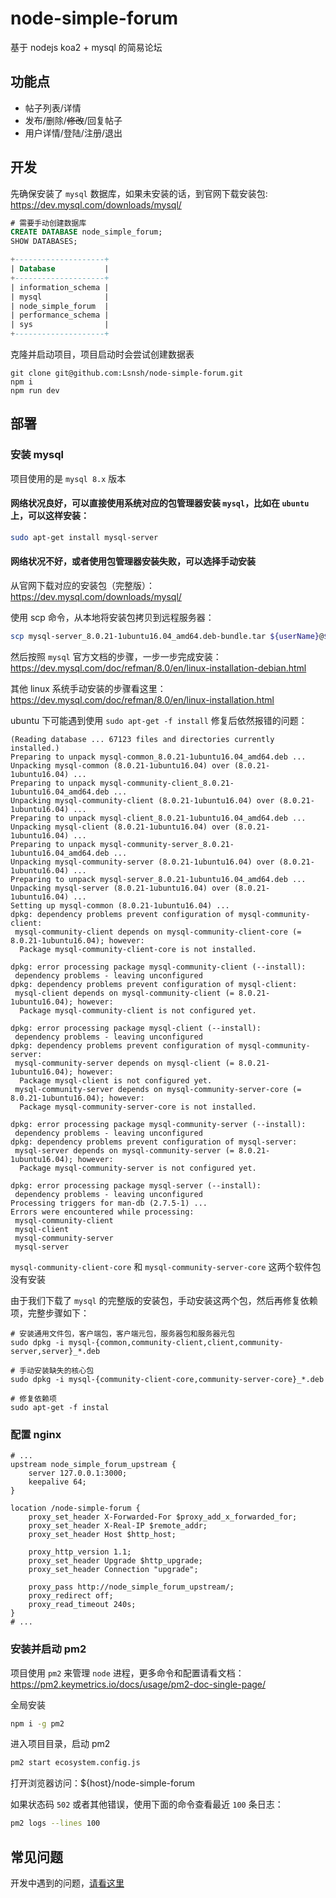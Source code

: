 # node-simple-forum

基于 nodejs koa2 + mysql 的简易论坛

## 功能点

- 帖子列表/详情
- 发布/删除/<del>修改</del>/回复帖子
- 用户详情/登陆/注册/退出

## 开发

先确保安装了 `mysql` 数据库，如果未安装的话，到官网下载安装包: https://dev.mysql.com/downloads/mysql/

```sql
# 需要手动创建数据库
CREATE DATABASE node_simple_forum;
SHOW DATABASES;
```

```sql
+--------------------+
| Database           |
+--------------------+
| information_schema |
| mysql              |
| node_simple_forum  |
| performance_schema |
| sys                |
+--------------------+
```

克隆并启动项目，项目启动时会尝试创建数据表

```
git clone git@github.com:Lsnsh/node-simple-forum.git
npm i
npm run dev
```

## 部署

### 安装 mysql

项目使用的是 `mysql 8.x` 版本

#### 网络状况良好，可以直接使用系统对应的包管理器安装 `mysql`，比如在 `ubuntu` 上，可以这样安装：

```bash
sudo apt-get install mysql-server
```

#### 网络状况不好，或者使用包管理器安装失败，可以选择手动安装

从官网下载对应的安装包（完整版）：https://dev.mysql.com/downloads/mysql/

使用 scp 命令，从本地将安装包拷贝到远程服务器：

```bash
scp mysql-server_8.0.21-1ubuntu16.04_amd64.deb-bundle.tar ${userName}@${ipAddress}:/home/${userName}
```

然后按照 `mysql` 官方文档的步骤，一步一步完成安装：https://dev.mysql.com/doc/refman/8.0/en/linux-installation-debian.html

其他 linux 系统手动安装的步骤看这里：
https://dev.mysql.com/doc/refman/8.0/en/linux-installation.html

ubuntu 下可能遇到使用 `sudo apt-get -f install` 修复后依然报错的问题：

```log
(Reading database ... 67123 files and directories currently installed.)
Preparing to unpack mysql-common_8.0.21-1ubuntu16.04_amd64.deb ...
Unpacking mysql-common (8.0.21-1ubuntu16.04) over (8.0.21-1ubuntu16.04) ...
Preparing to unpack mysql-community-client_8.0.21-1ubuntu16.04_amd64.deb ...
Unpacking mysql-community-client (8.0.21-1ubuntu16.04) over (8.0.21-1ubuntu16.04) ...
Preparing to unpack mysql-client_8.0.21-1ubuntu16.04_amd64.deb ...
Unpacking mysql-client (8.0.21-1ubuntu16.04) over (8.0.21-1ubuntu16.04) ...
Preparing to unpack mysql-community-server_8.0.21-1ubuntu16.04_amd64.deb ...
Unpacking mysql-community-server (8.0.21-1ubuntu16.04) over (8.0.21-1ubuntu16.04) ...
Preparing to unpack mysql-server_8.0.21-1ubuntu16.04_amd64.deb ...
Unpacking mysql-server (8.0.21-1ubuntu16.04) over (8.0.21-1ubuntu16.04) ...
Setting up mysql-common (8.0.21-1ubuntu16.04) ...
dpkg: dependency problems prevent configuration of mysql-community-client:
 mysql-community-client depends on mysql-community-client-core (= 8.0.21-1ubuntu16.04); however:
  Package mysql-community-client-core is not installed.

dpkg: error processing package mysql-community-client (--install):
 dependency problems - leaving unconfigured
dpkg: dependency problems prevent configuration of mysql-client:
 mysql-client depends on mysql-community-client (= 8.0.21-1ubuntu16.04); however:
  Package mysql-community-client is not configured yet.

dpkg: error processing package mysql-client (--install):
 dependency problems - leaving unconfigured
dpkg: dependency problems prevent configuration of mysql-community-server:
 mysql-community-server depends on mysql-client (= 8.0.21-1ubuntu16.04); however:
  Package mysql-client is not configured yet.
 mysql-community-server depends on mysql-community-server-core (= 8.0.21-1ubuntu16.04); however:
  Package mysql-community-server-core is not installed.

dpkg: error processing package mysql-community-server (--install):
 dependency problems - leaving unconfigured
dpkg: dependency problems prevent configuration of mysql-server:
 mysql-server depends on mysql-community-server (= 8.0.21-1ubuntu16.04); however:
  Package mysql-community-server is not configured yet.

dpkg: error processing package mysql-server (--install):
 dependency problems - leaving unconfigured
Processing triggers for man-db (2.7.5-1) ...
Errors were encountered while processing:
 mysql-community-client
 mysql-client
 mysql-community-server
 mysql-server
```

`mysql-community-client-core` 和 `mysql-community-server-core` 这两个软件包没有安装

由于我们下载了 `mysql` 的完整版的安装包，手动安装这两个包，然后再修复依赖项，完整步骤如下：

```shell
# 安装通用文件包，客户端包，客户端元包，服务器包和服务器元包
sudo dpkg -i mysql-{common,community-client,client,community-server,server}_*.deb

# 手动安装缺失的核心包
sudo dpkg -i mysql-{community-client-core,community-server-core}_*.deb

# 修复依赖项
sudo apt-get -f instal
```

### 配置 nginx

```nginx
# ...
upstream node_simple_forum_upstream {
    server 127.0.0.1:3000;
    keepalive 64;
}

location /node-simple-forum {
    proxy_set_header X-Forwarded-For $proxy_add_x_forwarded_for;
    proxy_set_header X-Real-IP $remote_addr;
    proxy_set_header Host $http_host;

    proxy_http_version 1.1;
    proxy_set_header Upgrade $http_upgrade;
    proxy_set_header Connection "upgrade";

    proxy_pass http://node_simple_forum_upstream/;
    proxy_redirect off;
    proxy_read_timeout 240s;
}
# ...
```

### 安装并启动 pm2

项目使用 `pm2` 来管理 `node` 进程，更多命令和配置请看文档：
https://pm2.keymetrics.io/docs/usage/pm2-doc-single-page/

全局安装

```bash
npm i -g pm2
```

进入项目目录，启动 pm2

```bash
pm2 start ecosystem.config.js
```

打开浏览器访问：\${host}/node-simple-forum

如果状态码 `502` 或者其他错误，使用下面的命令查看最近 `100` 条日志：

```bash
pm2 logs --lines 100
```

## 常见问题

开发中遇到的问题，[请看这里](./FAQ.md)
